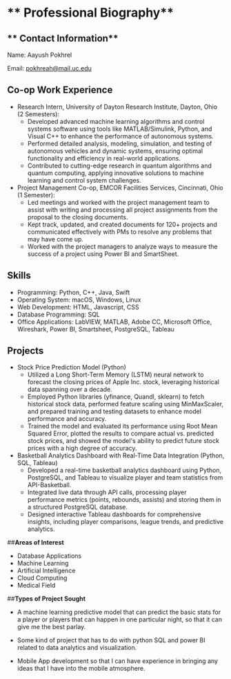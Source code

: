 # ** Professional Biography**

## ** Contact Information**

Name: Aayush Pokhrel

Email: [pokhreah@mail.uc.edu](mailto:pokhreah@mail.uc.edu)

## **Co-op Work Experience**



* Research Intern, University of Dayton Research Institute, Dayton, Ohio (2 Semesters):
    * Developed advanced machine learning algorithms and control systems software using tools like MATLAB/Simulink, Python, and Visual C++ to enhance the performance of autonomous systems.
    * Performed detailed analysis, modeling, simulation, and testing of autonomous vehicles and dynamic systems, ensuring optimal functionality and efficiency in real-world applications.
    * Contributed to cutting-edge research in quantum algorithms and quantum computing, applying innovative solutions to machine learning and control system challenges.
* Project Management Co-op, EMCOR Facilities Services, Cincinnati, Ohio (1 Semester):
    * Led meetings and worked with the project management team to assist with writing and processing all project assignments from the proposal to the closing documents.
    * Kept track, updated, and created documents for 120+ projects and communicated effectively with PMs to resolve any problems that may have come up.
    * Worked with the project managers to analyze ways to measure the success of a project using Power BI and SmartSheet.

## **Skills**	



* Programming: Python, C++, Java, Swift
* Operating System: macOS, Windows, Linux
* Web Development: HTML, Javascript, CSS
* Database Programming: SQL
* Office Applications:  LabVIEW, MATLAB, Adobe CC, Microsoft Office, Wireshark, Power BI, Smartsheet, PostgreSQL, Tableau

## **Projects**



* Stock Price Prediction Model (Python)
    * Utilized a Long Short-Term Memory (LSTM) neural network to forecast the closing prices of Apple Inc. stock, leveraging historical data spanning over a decade.
    * Employed Python libraries (yfinance, Quandl, sklearn) to fetch historical stock data, performed feature scaling using MinMaxScaler, and prepared training and testing datasets to enhance model performance and accuracy.
    * Trained the model and evaluated its performance using Root Mean Squared Error, plotted the results to compare actual vs. predicted stock prices, and showed the model's ability to predict future stock prices with a high degree of accuracy.
* Basketball Analytics Dashboard with Real-Time Data Integration (Python, SQL, Tableau)
    * Developed a real-time basketball analytics dashboard using Python, PostgreSQL, and Tableau to visualize player and team statistics from API-Basketball.
    * Integrated live data through API calls, processing player performance metrics (points, rebounds, assists) and storing them in a structured PostgreSQL database.
    * Designed interactive Tableau dashboards for comprehensive insights, including player comparisons, league trends, and predictive analytics. 

##**Areas of Interest**



* Database Applications
* Machine Learning
* Artificial Intelligence
* Cloud Computing
* Medical Field

##**Types of Project Sought**

 



* A machine learning predictive model that can predict the basic stats for a player or players that can happen in one particular night, so that it can give me the best parlay.
* Some kind of project that has to do with python SQL and power BI related to data analytics and visualization.

* Mobile App development so that I can have experience in bringing any ideas that I have into the mobile atmosphere.
